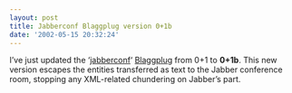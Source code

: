 ```yaml
---
layout: post
title: Jabberconf Blaggplug version 0+1b
date: '2002-05-15 20:32:24'
---
```



I’ve just updated the ‘[jabberconf](http://www.pipetree.com.wstub.archive.org/%7Edj/jabberconf.pl)‘ [Blaggplug](http://www.oreillynet.com/%7Erael/lang/perl/blagg/#blaggplugs) from 0+1 to **0+1b**. This new version escapes the entities transferred as text to the Jabber conference room, stopping any XML-related chundering on Jabber’s part.


